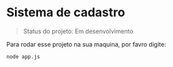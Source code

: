 # Sistema de cadastro

> Status do projeto: Em desenvolvimento

Para rodar esse projeto na sua maquina, por favro digite: 

```
node app.js
```
